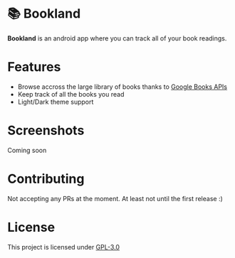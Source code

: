 # 📚 Bookland
**Bookland** is an android app where you can track all of your book readings.

# Features
 - Browse accross the large library of books thanks to [Google Books APIs](https://developers.google.com/books)
 - Keep track of all the books you read
 - Light/Dark theme support

# Screenshots
Coming soon

# Contributing
Not accepting any PRs at the moment. At least not until the first release :)

# License
This project is licensed under [GPL-3.0](LICENSE)